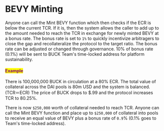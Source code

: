 # BEVY Minting

Anyone can call the Mint BEVY function which then checks if the ECR is below the current TCR. If it is, then the system allows the caller to add up to the amount needed to reach the TCR in exchange for newly minted BEVY at a bonus rate. The bonus rate is set to `1%` to quickly incentivize arbitragers to close the gap and recollateralize the protocol to the target ratio. The bonus rate can be adjusted or changed through governance. 10% of bonus rate (0.1%) will be sent to BUCK Team's time-locked address for platform sustainability.

#### <mark style="color:purple;">**Example**</mark>

There is 100,000,000 BUCK in circulation at a 80% ECR. The total value of collateral across the DAI pools is 80m USD and the system is balanced. (TCR＝ECR) The price of BUCK drops to $.99 and the protocol increases TCR to 80.25%.

There is now `$250,000` worth of collateral needed to reach TCR. Anyone can call the Mint BEVY function and place up to `$250,000` of collateral into pools to receive an equal value of BEVY plus a bonus rate of `0.9`% (0.1% goes to Team's  time-locked address).
